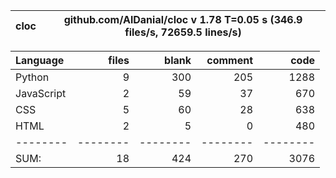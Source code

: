 cloc|github.com/AlDanial/cloc v 1.78  T=0.05 s (346.9 files/s, 72659.5 lines/s)
--- | ---

Language|files|blank|comment|code
:-------|-------:|-------:|-------:|-------:
Python|9|300|205|1288
JavaScript|2|59|37|670
CSS|5|60|28|638
HTML|2|5|0|480
--------|--------|--------|--------|--------
SUM:|18|424|270|3076
